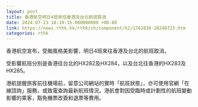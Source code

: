 ```yaml
---
layout: post
title: 香港航空明日4班來往香港及台北航班取消
date: 2024-07-23 18:10:15.000000000 +08:00
link: https://news.rthk.hk/rthk/ch/component/k2/1762830-20240723.htm
categories: rthk
---
```


香港航空宣布，受颱風格美影響，明日4班來往香港及台北的航班取消。

受影響航班分別是香港往台北的HX282及HX284，以及台北往香港的HX283及HX285。

港航提醒旅客前往機場前，留意公司網站的實時「航班狀態」，亦可使用官網「在線諮詢」服務，或致電查詢最新航班情況。港航會對因受臨時或計劃性的航班變動影響的乘客，豁免機票改簽和退票等費用。

